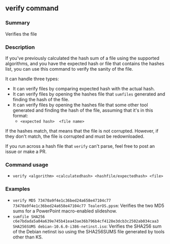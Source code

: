 ## verify command

### Summary

Verifies the file

### Description

If you've previously calculated the hash sum of a file using the supported algorithms, and you have the expected hash or file that contains the hashes list, you can use this command to verify the sanity of the file.

It can handle three types:

- It can verify files by comparing expected hash with the actual hash.
- It can verify files by opening the hashes file that `sumfiles` generated and finding the hash of the file.
- It can verify files by opening the hashes file that some other tool generated and finding the hash of the file, assuming that it's in this format:
  * `<expected hash>  <file name>`

If the hashes match, that means that the file is not corrupted. However, if they don't match, the file is corrupted and must be redownloaded.

If you run across a hash file that `verify` can't parse, feel free to post an issue or make a PR.

### Command usage

* `verify <algorithm> <calculatedhash> <hashfile/expectedhash> <file>`

### Examples

* `verify MD5 73470a9f4e1c36bed24a658e47104c77 73470a9f4e1c36bed24a658e47104c77 TealerOS.ppsm`: Verifies the two MD5 sums for a PowerPoint macro-enabled slideshow.
* `sumfile SHA256 c6e7bdada5a04a639e745b41ea43ae36b796b4cf4128e3dcb3c2502ab034caa3 SHA256SUMS debian-10.6.0-i386-netinst.iso`: Verifies the SHA256 sum of the Debian netinst iso using the SHA256SUMS file generated by tools other than KS.
